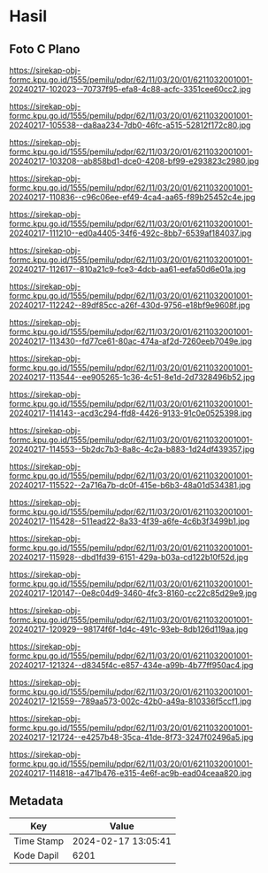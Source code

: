 # Hasil

## Foto C Plano

https://sirekap-obj-formc.kpu.go.id/1555/pemilu/pdpr/62/11/03/20/01/6211032001001-20240217-102023--70737f95-efa8-4c88-acfc-3351cee60cc2.jpg

https://sirekap-obj-formc.kpu.go.id/1555/pemilu/pdpr/62/11/03/20/01/6211032001001-20240217-105538--da8aa234-7db0-46fc-a515-52812f172c80.jpg

https://sirekap-obj-formc.kpu.go.id/1555/pemilu/pdpr/62/11/03/20/01/6211032001001-20240217-103208--ab858bd1-dce0-4208-bf99-e293823c2980.jpg

https://sirekap-obj-formc.kpu.go.id/1555/pemilu/pdpr/62/11/03/20/01/6211032001001-20240217-110836--c96c06ee-ef49-4ca4-aa65-f89b25452c4e.jpg

https://sirekap-obj-formc.kpu.go.id/1555/pemilu/pdpr/62/11/03/20/01/6211032001001-20240217-111210--ed0a4405-34f6-492c-8bb7-6539af184037.jpg

https://sirekap-obj-formc.kpu.go.id/1555/pemilu/pdpr/62/11/03/20/01/6211032001001-20240217-112617--810a21c9-fce3-4dcb-aa61-eefa50d6e01a.jpg

https://sirekap-obj-formc.kpu.go.id/1555/pemilu/pdpr/62/11/03/20/01/6211032001001-20240217-112242--89df85cc-a26f-430d-9756-e18bf9e9608f.jpg

https://sirekap-obj-formc.kpu.go.id/1555/pemilu/pdpr/62/11/03/20/01/6211032001001-20240217-113430--fd77ce61-80ac-474a-af2d-7260eeb7049e.jpg

https://sirekap-obj-formc.kpu.go.id/1555/pemilu/pdpr/62/11/03/20/01/6211032001001-20240217-113544--ee905265-1c36-4c51-8e1d-2d7328496b52.jpg

https://sirekap-obj-formc.kpu.go.id/1555/pemilu/pdpr/62/11/03/20/01/6211032001001-20240217-114143--acd3c294-ffd8-4426-9133-91c0e0525398.jpg

https://sirekap-obj-formc.kpu.go.id/1555/pemilu/pdpr/62/11/03/20/01/6211032001001-20240217-114553--5b2dc7b3-8a8c-4c2a-b883-1d24df439357.jpg

https://sirekap-obj-formc.kpu.go.id/1555/pemilu/pdpr/62/11/03/20/01/6211032001001-20240217-115522--2a716a7b-dc0f-415e-b6b3-48a01d534381.jpg

https://sirekap-obj-formc.kpu.go.id/1555/pemilu/pdpr/62/11/03/20/01/6211032001001-20240217-115428--511ead22-8a33-4f39-a6fe-4c6b3f3499b1.jpg

https://sirekap-obj-formc.kpu.go.id/1555/pemilu/pdpr/62/11/03/20/01/6211032001001-20240217-115928--dbd1fd39-6151-429a-b03a-cd122b10f52d.jpg

https://sirekap-obj-formc.kpu.go.id/1555/pemilu/pdpr/62/11/03/20/01/6211032001001-20240217-120147--0e8c04d9-3460-4fc3-8160-cc22c85d29e9.jpg

https://sirekap-obj-formc.kpu.go.id/1555/pemilu/pdpr/62/11/03/20/01/6211032001001-20240217-120929--98174f6f-1d4c-491c-93eb-8db126d119aa.jpg

https://sirekap-obj-formc.kpu.go.id/1555/pemilu/pdpr/62/11/03/20/01/6211032001001-20240217-121324--d8345f4c-e857-434e-a99b-4b77ff950ac4.jpg

https://sirekap-obj-formc.kpu.go.id/1555/pemilu/pdpr/62/11/03/20/01/6211032001001-20240217-121559--789aa573-002c-42b0-a49a-810336f5ccf1.jpg

https://sirekap-obj-formc.kpu.go.id/1555/pemilu/pdpr/62/11/03/20/01/6211032001001-20240217-121724--e4257b48-35ca-41de-8f73-3247f02496a5.jpg

https://sirekap-obj-formc.kpu.go.id/1555/pemilu/pdpr/62/11/03/20/01/6211032001001-20240217-114818--a471b476-e315-4e6f-ac9b-ead04ceaa820.jpg


## Metadata

| Key        | Value               |
| ---------- | ------------------- |
| Time Stamp | 2024-02-17 13:05:41 |
| Kode Dapil | 6201                |



